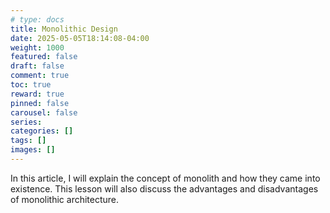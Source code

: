 ```yaml
---
# type: docs 
title: Monolithic Design
date: 2025-05-05T18:14:08-04:00
weight: 1000
featured: false
draft: false
comment: true
toc: true
reward: true
pinned: false
carousel: false
series:
categories: []
tags: []
images: []
---
```


In this article, I will explain the concept of monolith and how they came into existence. This lesson will also discuss the advantages and disadvantages of monolithic architecture.

<!--more-->


